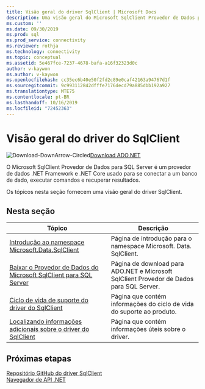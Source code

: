 ```yaml
---
title: Visão geral do driver SqlClient | Microsoft Docs
description: Uma visão geral do Microsoft SqlClient Provedor de Dados para SQL Server.
ms.custom: ''
ms.date: 09/30/2019
ms.prod: sql
ms.prod_service: connectivity
ms.reviewer: rothja
ms.technology: connectivity
ms.topic: conceptual
ms.assetid: 5e467fce-7237-4678-bafa-a16f32323d0c
author: v-kaywon
ms.author: v-kaywon
ms.openlocfilehash: cc35ec6b40e50f2fd2c89e0caf42163a94767d1f
ms.sourcegitcommit: 9c993112842dfffe7176decd79a885dbb192a927
ms.translationtype: MTE75
ms.contentlocale: pt-BR
ms.lasthandoff: 10/16/2019
ms.locfileid: "72452363"
---
```

# <a name="overview-of-the-sqlclient-driver"></a>Visão geral do driver do SqlClient

![Download-DownArrow-Circled](../../ssdt/media/download.png)[Download ADO.NET](../sql-connection-libraries.md#anchor-20-drivers-relational-access)

 O Microsoft SqlClient Provedor de Dados para SQL Server é um provedor de dados .NET Framework e .NET Core usado para se conectar a um banco de dado, executar comandos e recuperar resultados.  
  
 Os tópicos nesta seção fornecem uma visão geral do driver SqlClient.
  
## <a name="in-this-section"></a>Nesta seção  
  
|Tópico|Descrição|  
|-----------|-----------------|  
|[Introdução ao namespace Microsoft.Data.SqlClient](introduction-microsoft-data-sqlclient-namespace.md)|Página de introdução para o namespace Microsoft. Data. SqlClient.|  
|[Baixar o Provedor de Dados do Microsoft SqlClient para SQL Server](download-microsoft-sqlclient-data-provider.md)|Página de download para ADO.NET e Microsoft SqlClient Provedor de Dados para SQL Server.|  
|[Ciclo de vida de suporte do driver do SqlClient](sqlclient-driver-support-lifecycle.md)|Página que contém informações do ciclo de vida do suporte ao produto.|  
|[Localizando informações adicionais sobre o driver do SqlClient](find-additional-sqlclient-driver-information.md)|Página que contém informações úteis sobre o driver.|  

## <a name="next-steps"></a>Próximas etapas
 [Repositório GitHub do driver SqlClient](https://github.com/dotnet/SqlClient)  
 [Navegador de API .NET](https://docs.microsoft.com/dotnet/api/)